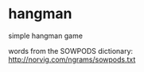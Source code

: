 # hangman
simple hangman game

words from the SOWPODS dictionary: http://norvig.com/ngrams/sowpods.txt
